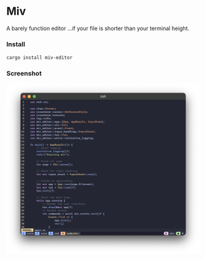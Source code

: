 # Miv

A barely function editor ...if your file is shorter than your terminal height.

### Install

```bash
cargo install miv-editor
```

### Screenshot
![An ordinary boring screenshot](/assets/screenshot.png?raw=true "Screenshot")

